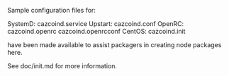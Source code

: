 Sample configuration files for:

SystemD: cazcoind.service
Upstart: cazcoind.conf
OpenRC:  cazcoind.openrc
         cazcoind.openrcconf
CentOS:  cazcoind.init

have been made available to assist packagers in creating node packages here.

See doc/init.md for more information.
